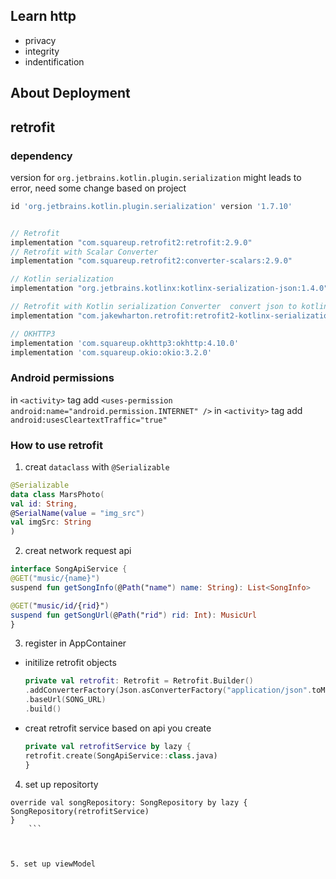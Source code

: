## Learn http
- privacy
- integrity
- indentification

## About Deployment

## retrofit

### dependency

version for `org.jetbrains.kotlin.plugin.serialization` might leads to error,
need some change based on project

```gradle
id 'org.jetbrains.kotlin.plugin.serialization' version '1.7.10'


// Retrofit 
implementation "com.squareup.retrofit2:retrofit:2.9.0"
// Retrofit with Scalar Converter
implementation "com.squareup.retrofit2:converter-scalars:2.9.0"

// Kotlin serialization 
implementation "org.jetbrains.kotlinx:kotlinx-serialization-json:1.4.0"

// Retrofit with Kotlin serialization Converter  convert json to kotlin objects
implementation "com.jakewharton.retrofit:retrofit2-kotlinx-serialization-converter:0.8.0"

// OKHTTP3
implementation 'com.squareup.okhttp3:okhttp:4.10.0'
implementation 'com.squareup.okio:okio:3.2.0'
```

### Android permissions

in `<activity>` tag add `<uses-permission android:name="android.permission.INTERNET" />` 
in `<activity>` tag add `android:usesCleartextTraffic="true"` 


### How to use retrofit


1. creat `dataclass` with `@Serializable`

```kotlin
@Serializable
data class MarsPhoto(
val id: String,
@SerialName(value = "img_src")
val imgSrc: String
)
```

2. creat network request api

```kotlin
interface SongApiService {
@GET("music/{name}")
suspend fun getSongInfo(@Path("name") name: String): List<SongInfo>

@GET("music/id/{rid}")
suspend fun getSongUrl(@Path("rid") rid: Int): MusicUrl
}
```

3. register in AppContainer

- initilize retrofit objects
    ```kotlin
    private val retrofit: Retrofit = Retrofit.Builder()
    .addConverterFactory(Json.asConverterFactory("application/json".toMediaType()))
    .baseUrl(SONG_URL)
    .build()
    ```

- creat retrofit service based on api you create
    ```kotlin
    private val retrofitService by lazy {
    retrofit.create(SongApiService::class.java)
    }

    ```

4. set up repositorty
```
override val songRepository: SongRepository by lazy {
SongRepository(retrofitService)
}
    ```



5. set up viewModel
